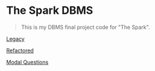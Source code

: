 # The Spark DBMS
> This is my DBMS final project code for "The Spark".

[Legacy](https://github.com/Anuj-Khadka/The-Spark-DBMS/assets/68344176/2624e28e-d2ad-441f-b882-f83e5b5bd85f)

[Refactored](https://github.com/Anuj-Khadka/The-Spark-DBMS/assets/68344176/30c163b0-9c0e-421d-95e8-ec7bc78b7400)

[Modal Questions](https://github.com/Anuj-Khadka/The-Spark-DBMS/blob/main/model_questions.sql)
